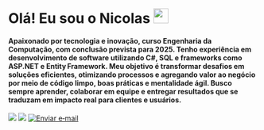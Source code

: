 <h1 align="left">Olá! Eu sou o Nicolas <img src="https://raw.githubusercontent.com/kaueMarques/kaueMarques/master/hi.gif" height="30px"</h1>


#### Apaixonado por tecnologia e inovação, curso Engenharia da Computação, com conclusão prevista para 2025. Tenho experiência em desenvolvimento de software utilizando C#, SQL e frameworks como ASP.NET e Entity Framework. Meu objetivo é transformar desafios em soluções eficientes, otimizando processos e agregando valor ao negócio por meio de código limpo, boas práticas e mentalidade ágil. Busco sempre aprender, colaborar em equipe e entregar resultados que se traduzam em impacto real para clientes e usuários.

<div> 
  <a href="https://www.linkedin.com/in/nicolasportie" target="_blank"><img src="https://img.shields.io/badge/-LinkedIn-%230077B5?style=for-the-badge&logo=linkedin&logoColor=white" target="_blank"></a> 
   <a href="https://wa.me/5518996646794?text=Ol%C3%A1!%20Vim%20atrav%C3%A9s%20do%20seu%20perfil%20no%20GitHub." target="_blank"><img src="https://img.shields.io/badge/WhatsApp-25D366?style=for-the-badge&logo=whatsapp&logoColor=white"_blank"></a>
 <a href="mailto:nicolasportieprofissional@gmail.com" target="_blank">
  <img src="https://img.shields.io/badge/Gmail-D14836?style=for-the-badge&logo=gmail&logoColor=white"
       alt="Enviar e‑mail">
</a>

</div>




